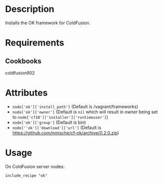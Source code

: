 Description
===========

Installs the OK framework for ColdFusion.

Requirements
============

Cookbooks
---------

coldfusion902

Attributes
==========

* `node['ok']['install_path']` (Default is /vagrant/frameworks)
* `node['ok']['owner']` (Default is `nil` which will result in owner being set to `node['cf10']['installer']['runtimeuser']`)
* `node['ok']['group']` (Default is bin)
* `node[''ok']['download']['url']` (Default is https://github.com/nmische/cf-ok/archive/0.2.0.zip)

Usage
=====

On ColdFusion server nodes:

    include_recipe "ok"
